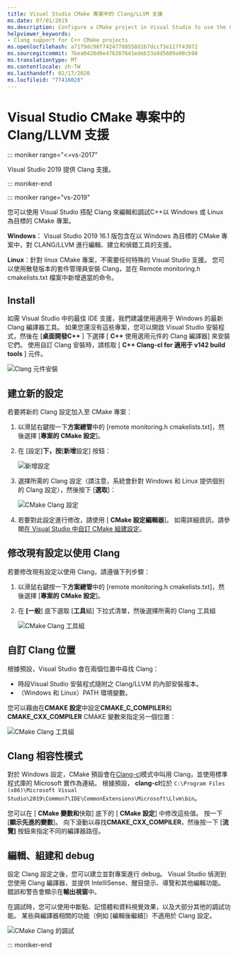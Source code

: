```yaml
---
title: Visual Studio CMake 專案中的 Clang/LLVM 支援
ms.date: 07/01/2019
ms.description: Configure a CMake project in Visual Studio to use the Clang/LLVM toolchain.
helpviewer_keywords:
- Clang support for C++ CMake projects
ms.openlocfilehash: a71f9dc98f74247788558d1b7dccf3e117f43072
ms.sourcegitcommit: 7bea0420d0e476287641edeb33a9d5689a98cb98
ms.translationtype: MT
ms.contentlocale: zh-TW
ms.lasthandoff: 02/17/2020
ms.locfileid: "77416028"
---
```

# <a name="clangllvm-support-in-visual-studio-cmake-projects"></a>Visual Studio CMake 專案中的 Clang/LLVM 支援

::: moniker range="<=vs-2017"

Visual Studio 2019 提供 Clang 支援。

::: moniker-end

::: moniker range="vs-2019"

您可以使用 Visual Studio 搭配 Clang 來編輯和調試C++以 Windows 或 Linux 為目標的 CMake 專案。

**Windows**： Visual Studio 2019 16.1 版包含在以 Windows 為目標的 CMake 專案中，對 CLANG/LLVM 進行編輯、建立和偵錯工具的支援。

**Linux**：針對 linux CMake 專案，不需要任何特殊的 Visual Studio 支援。 您可以使用散發版本的套件管理員安裝 Clang，並在 Remote monitoring.h cmakelists.txt 檔案中新增適當的命令。

## <a name="install"></a>Install

如需 Visual Studio 中的最佳 IDE 支援，我們建議使用適用于 Windows 的最新 Clang 編譯器工具。 如果您還沒有這些專案，您可以開啟 Visual Studio 安裝程式，然後在 [**桌面開發C++**  ] 下選擇 [ **C++** 使用選用元件的 Clang 編譯器] 來安裝它們。 使用自訂 Clang 安裝時，請核取 [  **C++ Clang-cl for 適用于 v142 build tools** ] 元件。

![Clang 元件安裝](media/clang-install-vs2019.png)

## <a name="create-a-new-configuration"></a>建立新的設定

若要將新的 Clang 設定加入至 CMake 專案：

1. 以滑鼠右鍵按一下**方案總管**中的 [remote monitoring.h cmakelists.txt]，然後選擇 [**專案的 CMake 設定**]。

1. 在 [設定]**下，按**[**新增**設定] 按鈕：

   ![新增設定](media/cmake-add-config-icon.png)

1. 選擇所需的 Clang 設定（請注意，系統會針對 Windows 和 Linux 提供個別的 Clang 設定），然後按下 [**選取**]：

   ![CMake Clang 設定](media/cmake-clang-configuration.png)

1. 若要對此設定進行修改，請使用 [ **CMake 設定編輯器**]。 如需詳細資訊，請參閱[在 Visual Studio 中自訂 CMake 組建設定](customize-cmake-settings.md)。

## <a name="modify-an-existing-configuration-to-use-clang"></a>修改現有設定以使用 Clang

若要修改現有設定以使用 Clang，請遵循下列步驟：

1. 以滑鼠右鍵按一下**方案總管**中的 [remote monitoring.h cmakelists.txt]，然後選擇 [**專案的 CMake 設定**]。

1. 在 **[一般**] 底下選取 [**工具**組] 下拉式清單，然後選擇所需的 Clang 工具組

   ![CMake Clang 工具組](media/cmake-clang-toolset.png)

## <a name="custom-clang-locations"></a>自訂 Clang 位置

根據預設，Visual Studio 會在兩個位置中尋找 Clang：

- 時段Visual Studio 安裝程式隨附之 Clang/LLVM 的內部安裝複本。
- （Windows 和 Linux）PATH 環境變數。

您可以藉由在**CMAKE 設定**中設定**CMAKE_C_COMPILER**和**CMAKE_CXX_COMPILER** CMAKE 變數來指定另一個位置：

![CMake Clang 工具組](media/clang-location-cmake.png)

## <a name="clang-compatibility-modes"></a>Clang 相容性模式

對於 Windows 設定，CMake 預設會在[Clang-cl](https://llvm.org/devmtg/2014-04/PDFs/Talks/clang-cl.pdf)模式中叫用 Clang，並使用標準程式庫的 Microsoft 實作為連結。 根據預設， **clang-cl**位於 `C:\Program Files (x86)\Microsoft Visual Studio\2019\Common7\IDE\CommonExtensions\Microsoft\Llvm\bin`。

您可以在 [ **CMake 變數和**快取] 底下的 [ **CMake 設定**] 中修改這些值。 按一下 [**顯示先進的變數**]。 向下滾動以尋找**CMAKE_CXX_COMPILER**，然後按一下 [**流覽]** 按鈕來指定不同的編譯器路徑。

## <a name="edit-build-and-debug"></a>編輯、組建和 debug

設定 Clang 設定之後，您可以建立並對專案進行 debug。 Visual Studio 偵測到您使用 Clang 編譯器，並提供 IntelliSense、醒目提示、導覽和其他編輯功能。 錯誤和警告會顯示在**輸出視窗**中。

在調試時，您可以使用中斷點、記憶體和資料視覺效果，以及大部分其他的調試功能。 某些與編譯器相關的功能（例如 [編輯後繼續]）不適用於 Clang 設定。

![CMake Clang 的調試](media/clang-debug-visualize.png)

::: moniker-end
